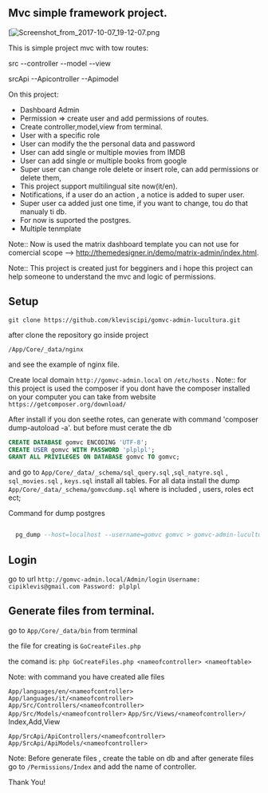 ## Mvc simple framework project.


[![Screenshot_from_2017-10-07_19-12-07.png](https://www.sourcecodester.com/sites/default/files/styles/medium/public/images/klevis/68747470733a2f2f7332302e706f7374696d672e6f72672f6f34356368313677742f53637265656e73686f745f66726f6d5f323031372d31302d30375f31392d31322d30372e706e67.png?itok=lwUUdPEi)



This is simple project mvc with tow routes:

src
	--controller
	--model
	--view

srcApi
	--Apicontroller
	--Apimodel

On this project:

* Dashboard Admin
* Permission => create user and add permissions of routes.
* Create controller,model,view from terminal.
* User with a specific role
* User can modify the the personal data and password
* User can add single or multiple movies from IMDB
* User can add single or multiple books from google
* Super user can change role delete or insert role, can add permissions or delete them,
* This project support multilingual site now(it/en).
* Notifications, if a user do an action , a notice is added to super user.
* Super user ca added just one time, if you want to change, tou do that manualy ti db.
* For now is suported the postgres.
* Multiple tenmplate

Note:: Now is used the matrix dashboard template you can not use for comercial scope  --> http://themedesigner.in/demo/matrix-admin/index.html.


Note:: This project is created just for begginers and i hope this project can help someone to understand the mvc and logic of permissions.

## Setup

`git clone https://github.com/kleviscipi/gomvc-admin-lucultura.git`

after clone the repository go inside project

`/App/Core/_data/nginx`

and see the example of nginx file.

Create  local domain `http://gomvc-admin.local` on `/etc/hosts` .
Note:: for this project is used the composer if you dont have the composer installed on your computer you can take from website `https://getcomposer.org/download/`

After install if you don seethe rotes, can generate with command 'composer dump-autoload -a'. but before must cerate the db
```SQL
CREATE DATABASE gomvc ENCODING 'UTF-8';
CREATE USER gomvc WITH PASSWORD 'plplpl';
GRANT ALL PRIVILEGES ON DATABASE gomvc TO gomvc;
```

and go to  `App/Core/_data/_schema/sql_query.sql` ,`sql_natyre.sql` , `sql_movies.sql` , `keys.sql` install all tables.
For all data install the dump   `App/Core/_data/_schema/gomvcdump.sql` where is included , users, roles ect ect;

Command for dump postgres

```SQL

  pg_dump --host=localhost --username=gomvc gomvc > gomvc-admin-lucultura/App/Core/_data/_schema/gomvcdump.sql

```

## Login
go to url `http://gomvc-admin.local/Admin/login`
``
Username: cipiklevis@gmail.com
Password: plplpl
``

## Generate files from terminal.

go to `App/Core/_data/bin` from terminal

the file for creating is `GoCreateFiles.php`

the comand is:  `php GoCreateFiles.php <nameofcontroller> <nameoftable>`

Note: with command you have created alle files

`App/languages/en/<nameofcontroller>`
`App/languages/it/<nameofcontroller>`
`App/Src/Controllers/<nameofcontroller>`
`App/Src/Models/<nameofcontroller>`
`App/Src/Views/<nameofcontroller>/` Index,Add,View

`App/SrcApi/ApiControllers/<nameofcontroller>`
`App/SrcApi/ApiModels/<nameofcontroller>`

Note: Before generate files  , create the table on db and after generate files go to `/Permissions/Index` and add the name of controller.

Thank You!
